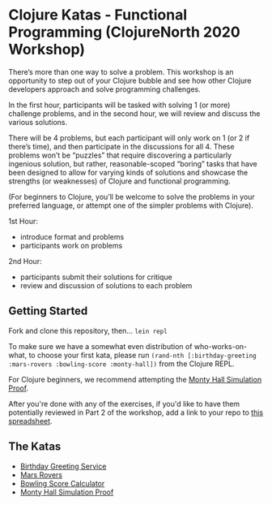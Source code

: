 # Clojure Katas - Functional Programming (ClojureNorth 2020 Workshop)

There’s more than one way to solve a problem. This workshop is an opportunity to step out of your Clojure bubble and see how other Clojure developers approach and solve programming challenges.

In the first hour, participants will be tasked with solving 1 (or more) challenge problems, and in the second hour, we will review and discuss the various solutions.

There will be 4 problems, but each participant will only work on 1 (or 2 if there’s time), and then participate in the discussions for all 4. These problems won’t be “puzzles” that require discovering a particularly ingenious solution, but rather, reasonable-scoped “boring” tasks that have been designed to allow for varying kinds of solutions and showcase the strengths (or weaknesses) of Clojure and functional programming.

(For beginners to Clojure, you’ll be welcome to solve the problems in your preferred language, or attempt one of the simpler problems with Clojure).

1st Hour:
 - introduce format and problems
 - participants work on problems

2nd Hour:
 - participants submit their solutions for critique
 - review and discussion of solutions to each problem

## Getting Started

Fork and clone this repository, then... `lein repl`

To make sure we have a somewhat even distribution of who-works-on-what, to choose your first kata, please run `(rand-nth [:birthday-greeting :mars-rovers :bowling-score :monty-hall])` from the Clojure REPL.

For Clojure beginners, we recommend attempting the [Monty Hall Simulation Proof](/docs/monty-hall-simulation-proof.md).

After you're done with any of the exercises, if you'd like to have them potentially reviewed in Part 2 of the workshop, add a link to your repo to [this spreadsheet](https://docs.google.com/spreadsheets/d/1JwO53TlIj367CTodutJNvESWis0tIk4RJH8AiZoPsqs/edit?usp=sharing).

## The Katas

 - [Birthday Greeting Service](/docs/birthday-greeting-service.md)
 - [Mars Rovers](/docs/mars-rovers.md)
 - [Bowling Score Calculator](/docs/bowling-score-calculator.md)
 - [Monty Hall Simulation Proof](/docs/monty-hall-simulation-proof.md)

